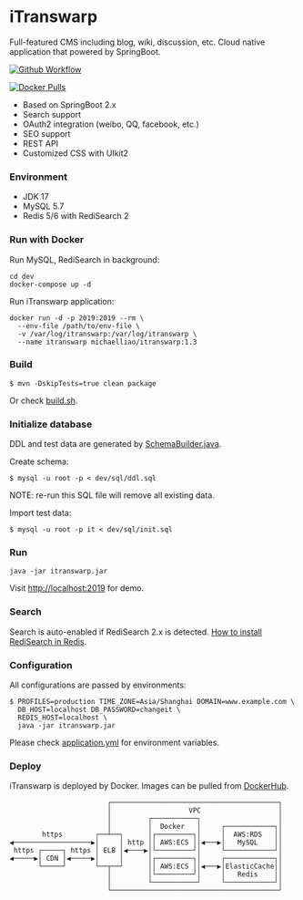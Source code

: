 # iTranswarp

Full-featured CMS including blog, wiki, discussion, etc. Cloud native application that powered by SpringBoot.

[![Github Workflow](https://github.com/michaelliao/itranswarp/actions/workflows/maven.yml/badge.svg)](https://github.com/michaelliao/itranswarp/actions)

[![Docker Pulls](https://img.shields.io/docker/pulls/michaelliao/itranswarp?color=%2334D058&style=plastic)](https://hub.docker.com/repository/docker/michaelliao/itranswarp)

* Based on SpringBoot 2.x
* Search support
* OAuth2 integration (weibo, QQ, facebook, etc.)
* SEO support
* REST API
* Customized CSS with UIkit2

### Environment

- JDK 17
- MySQL 5.7
- Redis 5/6 with RediSearch 2

### Run with Docker

Run MySQL, RediSearch in background:

```
cd dev
docker-compose up -d
```

Run iTranswarp application:

```
docker run -d -p 2019:2019 --rm \
  --env-file /path/to/env-file \
  -v /var/log/itranswarp:/var/log/itranswarp \
  --name itranswarp michaelliao/itranswarp:1.3
```

### Build

```
$ mvn -DskipTests=true clean package
```

Or check [build.sh](build.sh).

### Initialize database

DDL and test data are generated by [SchemaBuilder.java](src/main/java/com/itranswarp/SchemaBuilder.java).

Create schema:

```
$ mysql -u root -p < dev/sql/ddl.sql
```

NOTE: re-run this SQL file will remove all existing data.

Import test data:

```
$ mysql -u root -p it < dev/sql/init.sql
```

### Run

```
java -jar itranswarp.jar
```

Visit [http://localhost:2019](http://localhost:2019) for demo.

### Search

Search is auto-enabled if RediSearch 2.x is detected. [How to install RediSearch in Redis](https://redis.io/docs/stack/search/quick_start/).

### Configuration

All configurations are passed by environments:

```
$ PROFILES=production TIME_ZONE=Asia/Shanghai DOMAIN=www.example.com \
  DB_HOST=localhost DB_PASSWORD=changeit \
  REDIS_HOST=localhost \
  java -jar itranswarp.jar
```

Please check [application.yml](src/main/resources/application.yml) for environment variables.

### Deploy

iTranswarp is deployed by Docker. Images can be pulled from [DockerHub](https://hub.docker.com/repository/docker/michaelliao/itranswarp).

```
                        ┌─────────────────────────────────────────┐
                        │                   VPC                   │
                        │         ┌───────────┐                   │
                        │         │  Docker   │     ┌────────────┐│
        https        ┌──┴──┐      │┌─────────┐│     │  AWS:RDS   ││
◀───────────────────▶│     │ http ││ AWS:ECS ││◀───▶│   MySQL    ││
 https ┌─────┐ https │ ELB │◀────▶│└─────────┘│     └────────────┘│
◀─────▶│ CDN │◀─────▶│     │      │┌─────────┐│     ┌────────────┐│
       └─────┘       └──┬──┘      ││ AWS:ECS ││◀───▶│ElasticCache││
                        │         │└─────────┘│     │   Redis    ││
                        │         └───────────┘     └────────────┘│
                        └─────────────────────────────────────────┘
```
